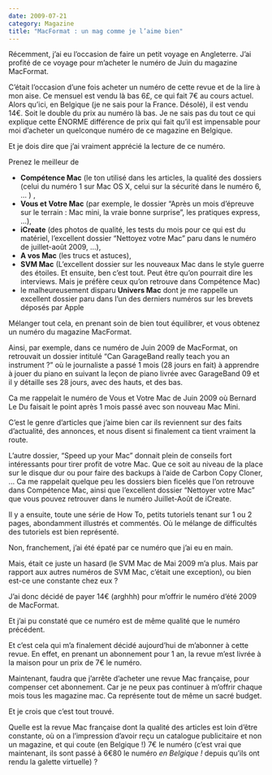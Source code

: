 ```yaml
---
date: 2009-07-21
category: Magazine
title: "MacFormat : un mag comme je l’aime bien"
---
```

Récemment, j’ai eu l’occasion de faire un petit voyage en Angleterre.
J’ai profité de ce voyage pour m’acheter le numéro de Juin du magazine MacFormat.

C’était l’occasion d’une fois acheter un numéro de cette revue et de la lire à mon aise. Ce mensuel est vendu là bas 6£, ce qui fait 7€ au cours actuel. Alors qu’ici, en Belgique (je ne sais pour la France. Désolé), il est vendu 14€. Soit le double du prix au numéro là bas. Je ne sais pas du tout ce qui explique cette ÉNORME différence de prix qui fait qu’il est impensable pour moi d’acheter un quelconque numéro de ce magazine en Belgique.

Et je dois dire que j’ai vraiment apprécié la lecture de ce numéro.

Prenez le meilleur de
* **Compétence Mac** (le ton utilisé dans les articles, la qualité des dossiers (celui du numéro 1 sur Mac OS X, celui sur la sécurité dans le numéro 6, … ) ,
* **Vous et Votre Mac** (par exemple, le dossier “Après un mois d’épreuve sur le terrain : Mac mini, la vraie bonne surprise”, les pratiques express, …),
* **iCreate** (des photos de qualité, les tests du mois pour ce qui est du matériel, l’excellent dossier “Nettoyez votre Mac” paru dans le numéro de juillet-août 2009, …),
* **A vos Mac** (les trucs et astuces),
* **SVM Mac** (L’excellent dossier sur les nouveaux Mac dans le style guerre des étoiles. Et ensuite, ben c’est tout. Peut être qu’on pourrait dire les interviews. Mais je préfère ceux qu’on retrouve dans Compétence Mac)
* le malheureusement disparu **Univers Mac** dont je me rappelle un excellent dossier paru dans l’un des derniers numéros sur les brevets déposés par Apple

Mélanger tout cela, en prenant soin de bien tout équilibrer, et vous obtenez un numéro du magazine MacFormat.

Ainsi, par exemple, dans ce numéro de Juin 2009 de MacFormat, on retrouvait un dossier intitulé “Can GarageBand really teach you an instrument ?” où le journaliste a passé 1 mois (28 jours en fait) à apprendre à jouer du piano en suivant la leçon de piano livrée avec GarageBand 09 et il y détaille ses 28 jours, avec des hauts, et des bas.

Ca me rappelait le numéro de Vous et Votre Mac de Juin 2009 où Bernard Le Du faisait le point après 1 mois passé avec son nouveau Mac Mini.

C’est le genre d’articles que j’aime bien car ils reviennent sur des faits d’actualité, des annonces, et nous disent si finalement ca tient vraiment la route.

L’autre dossier, “Speed up your Mac” donnait plein de conseils fort intéressants pour tirer profit de votre Mac. Que ce soit au niveau de la place sur le disque dur ou pour faire des backups à l’aide de Carbon Copy Cloner, … Ca me rappelait quelque peu les dossiers bien ficelés que l’on retrouve dans Compétence Mac, ainsi que l’excellent dossier “Nettoyer votre Mac” que vous pouvez retrouver dans le numéro Juillet-Août de iCreate.

Il y a ensuite, toute une série de How To, petits tutoriels tenant sur 1 ou 2 pages, abondamment illustrés et commentés. Où le mélange de difficultés des tutoriels est bien représenté.

Non, franchement, j’ai été épaté par ce numéro que j’ai eu en main.

Mais, était ce juste un hasard (le SVM Mac de Mai 2009 m’a plus. Mais par rapport aux autres numéros de SVM Mac, c’était une exception), ou bien est-ce une constante chez eux ?

J’ai donc décidé de payer 14€ (arghhh) pour m’offrir le numéro d’été 2009 de MacFormat.

Et j’ai pu constaté que ce numéro est de même qualité que le numéro précédent.

Et c’est cela qui m’a finalement décidé aujourd’hui de m’abonner à cette revue. En effet, en prenant un abonnement pour 1 an, la revue m’est livrée à la maison pour un prix de 7€ le numéro.

Maintenant, faudra que j’arrête d’acheter une revue Mac française, pour compenser cet abonnement. Car je ne peux pas continuer à m’offrir chaque mois tous les magazine mac. Ca représente tout de même un sacré budget.

Et je crois que c’est tout trouvé.

Quelle est la revue Mac française dont la qualité des articles est loin d’être constante, où on a l’impression d’avoir reçu un catalogue publicitaire et non un magazine, et qui coute (en Belgique !) 7€ le numéro (c’est vrai que maintenant, ils sont passé à 6€80 le numéro _en Belgique !_ depuis qu’ils ont rendu la galette virtuelle) ?
